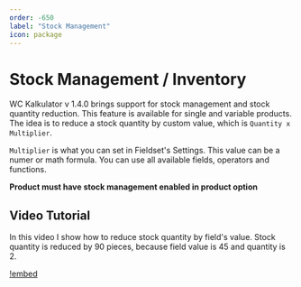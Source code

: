 ```yaml
---
order: -650
label: "Stock Management"
icon: package
---
```


# Stock Management / Inventory

WC Kalkulator v 1.4.0 brings support for stock management and stock quantity reduction. This feature is available for single and variable products.
The idea is to reduce a stock quantity by custom value, which is ``Quantity x Multiplier``.

``Multiplier`` is what you can set in Fieldset's Settings. This value can be a numer or math formula. You can use all available fields, operators and functions.

**Product must have stock management enabled in product option**

## Video Tutorial

In this video I show how to reduce stock quantity by field's value. Stock quantity is reduced by 90 pieces, because field value is 45 and quantity is 2.

[!embed](https://youtu.be/5wCkgBbynCI)